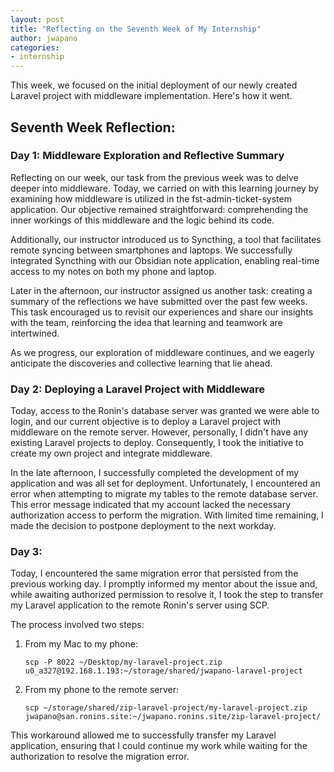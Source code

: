 ```yaml
---
layout: post
title: "Reflecting on the Seventh Week of My Internship"
author: jwapano
categories: 
- internship
---
```

This week, we focused on the initial deployment of our newly created Laravel project with middleware implementation. Here's how it went.

## Seventh Week Reflection:

### Day 1: Middleware Exploration and Reflective Summary
 
Reflecting on our week, our task from the previous week was to delve deeper into middleware. Today, we carried on with this learning journey by examining how middleware is utilized in the fst-admin-ticket-system application. Our objective remained straightforward: comprehending the inner workings of this middleware and the logic behind its code.

Additionally, our instructor introduced us to Syncthing, a tool that facilitates remote syncing between smartphones and laptops. We successfully integrated Syncthing with our Obsidian note application, enabling real-time access to my notes on both my phone and laptop.

Later in the afternoon, our instructor assigned us another task: creating a summary of the reflections we have submitted over the past few weeks. This task encouraged us to revisit our experiences and share our insights with the team, reinforcing the idea that learning and teamwork are intertwined.

As we progress, our exploration of middleware continues, and we eagerly anticipate the discoveries and collective learning that lie ahead.

### Day 2: Deploying a Laravel Project with Middleware

Today, access to the Ronin's database server was granted we were able to login, and our current objective is to deploy a Laravel project with middleware on the remote server. However, personally, I didn't have any existing Laravel projects to deploy. Consequently, I took the initiative to create my own project and integrate middleware.

In the late afternoon, I successfully completed the development of my application and was all set for deployment. Unfortunately, I encountered an error when attempting to migrate my tables to the remote database server. This error message indicated that my account lacked the necessary authorization access to perform the migration. With limited time remaining, I made the decision to postpone deployment to the next workday.

### Day 3:

Today, I encountered the same migration error that persisted from the previous working day. I promptly informed my mentor about the issue and, while awaiting authorized permission to resolve it, I took the step to transfer my Laravel application to the remote Ronin's server using SCP.

The process involved two steps:

1. From my Mac to my phone:
   
   `scp -P 8022 ~/Desktop/my-laravel-project.zip u0_a327@192.168.1.193:~/storage/shared/jwapano-laravel-project`

2. From my phone to the remote server:
   
   `scp ~/storage/shared/zip-laravel-project/my-laravel-project.zip jwapano@san.ronins.site:~/jwapano.ronins.site/zip-laravel-project/`

This workaround allowed me to successfully transfer my Laravel application, ensuring that I could continue my work while waiting for the authorization to resolve the migration error.
